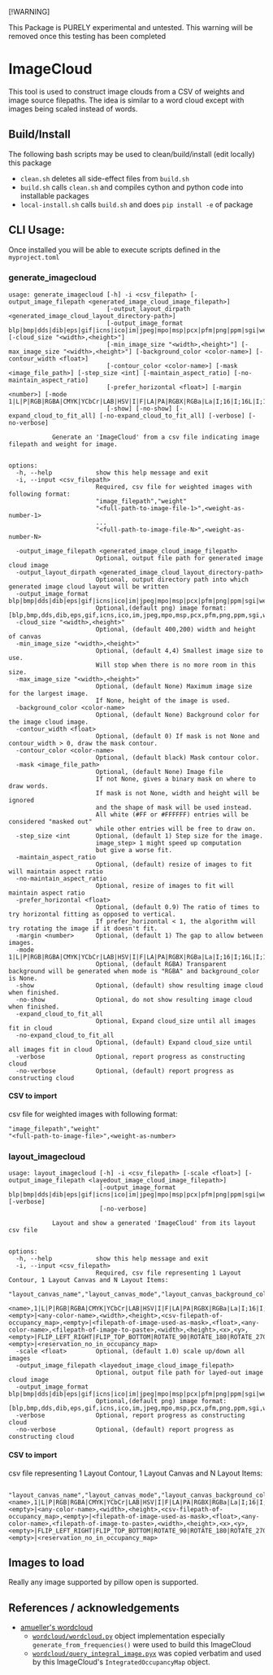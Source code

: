 [!WARNING]

This Package is PURELY experimental and untested. This warning will be removed once this testing has been completed

# ImageCloud

This tool is used to construct image clouds from a CSV of weights and image source filepaths.
The idea is similar to a word cloud except with images being scaled instead of words.

## Build/Install

The following bash scripts may be used to clean/build/install (edit locally) this package
- `clean.sh`  deletes all side-effect files from `build.sh`
- `build.sh`  calls `clean.sh` and compiles cython and python code into installable packages
- `local-install.sh`  calls `build.sh` and does `pip install -e` of package 



## CLI Usage: 
Once installed you will be able to execute scripts defined in the `myproject.toml`

### generate_imagecloud
```
usage: generate_imagecloud [-h] -i <csv_filepath> [-output_image_filepath <generated_image_cloud_image_filepath>]
                           [-output_layout_dirpath <generated_image_cloud_layout_directory-path>]
                           [-output_image_format blp|bmp|dds|dib|eps|gif|icns|ico|im|jpeg|mpo|msp|pcx|pfm|png|ppm|sgi|webp|xbm] [-cloud_size "<width>,<height>"]
                           [-min_image_size "<width>,<height>"] [-max_image_size "<width>,<height>"] [-background_color <color-name>] [-contour_width <float>]
                           [-contour_color <color-name>] [-mask <image_file_path>] [-step_size <int] [-maintain_aspect_ratio] [-no-maintain_aspect_ratio]
                           [-prefer_horizontal <float>] [-margin <number>] [-mode 1|L|P|RGB|RGBA|CMYK|YCbCr|LAB|HSV|I|F|LA|PA|RGBX|RGBa|La|I;16|I;16L|I;16B|I;16N]
                           [-show] [-no-show] [-expand_cloud_to_fit_all] [-no-expand_cloud_to_fit_all] [-verbose] [-no-verbose]

            Generate an 'ImageCloud' from a csv file indicating image filepath and weight for image.
            

options:
  -h, --help            show this help message and exit
  -i, --input <csv_filepath>
                        Required, csv file for weighted images with following format:
                        "image_filepath","weight"
                        "<full-path-to-image-file-1>",<weight-as-number-1>
                        ...
                        "<full-path-to-image-file-N>",<weight-as-number-N>
                        
  -output_image_filepath <generated_image_cloud_image_filepath>
                        Optional, output file path for generated image cloud image
  -output_layout_dirpath <generated_image_cloud_layout_directory-path>
                        Optional, output directory path into which generated image cloud layout will be written
  -output_image_format blp|bmp|dds|dib|eps|gif|icns|ico|im|jpeg|mpo|msp|pcx|pfm|png|ppm|sgi|webp|xbm
                        Optional,(default png) image format: [blp,bmp,dds,dib,eps,gif,icns,ico,im,jpeg,mpo,msp,pcx,pfm,png,ppm,sgi,webp,xbm]
  -cloud_size "<width>,<height>"
                        Optional, (default 400,200) width and height of canvas
  -min_image_size "<width>,<height>"
                        Optional, (default 4,4) Smallest image size to use.
                        Will stop when there is no more room in this size.
  -max_image_size "<width>,<height>"
                        Optional, (default None) Maximum image size for the largest image.
                        If None, height of the image is used.
  -background_color <color-name>
                        Optional, (default None) Background color for the image cloud image.
  -contour_width <float>
                        Optional, (default 0) If mask is not None and contour_width > 0, draw the mask contour.
  -contour_color <color-name>
                        Optional, (default black) Mask contour color.
  -mask <image_file_path>
                        Optional, (default None) Image file
                        If not None, gives a binary mask on where to draw words.
                        If mask is not None, width and height will be ignored
                        and the shape of mask will be used instead. 
                        All white (#FF or #FFFFFF) entries will be considered "masked out"
                        while other entries will be free to draw on.
  -step_size <int       Optional, (default 1) Step size for the image. 
                        image_step> 1 might speed up computation
                        but give a worse fit.
  -maintain_aspect_ratio
                        Optional, (default) resize of images to fit will maintain aspect ratio
  -no-maintain_aspect_ratio
                        Optional, resize of images to fit will maintain aspect ratio
  -prefer_horizontal <float>
                        Optional, (default 0.9) The ratio of times to try horizontal fitting as opposed to vertical.
                        If prefer_horizontal < 1, the algorithm will try rotating the image if it doesn't fit. 
  -margin <number>      Optional, (default 1) The gap to allow between images.
  -mode 1|L|P|RGB|RGBA|CMYK|YCbCr|LAB|HSV|I|F|LA|PA|RGBX|RGBa|La|I;16|I;16L|I;16B|I;16N
                        Optional, (default RGBA) Transparent background will be generated when mode is "RGBA" and background_color is None.
  -show                 Optional, (default) show resulting image cloud when finished.
  -no-show              Optional, do not show resulting image cloud when finished.
  -expand_cloud_to_fit_all
                        Optional, Expand cloud_size until all images fit in cloud
  -no-expand_cloud_to_fit_all
                        Optional, (default) Expand cloud_size until all images fit in cloud
  -verbose              Optional, report progress as constructing cloud
  -no-verbose           Optional, (default) report progress as constructing cloud
```
#### CSV to import
csv file for weighted images with following format:
```csv
"image_filepath","weight"
"<full-path-to-image-file>",<weight-as-number>
```
### layout_imagecloud
```
usage: layout_imagecloud [-h] -i <csv_filepath> [-scale <float>] [-output_image_filepath <layedout_image_cloud_image_filepath>]
                         [-output_image_format blp|bmp|dds|dib|eps|gif|icns|ico|im|jpeg|mpo|msp|pcx|pfm|png|ppm|sgi|webp|xbm] [-verbose]
                         [-no-verbose]

            Layout and show a generated 'ImageCloud' from its layout csv file
            

options:
  -h, --help            show this help message and exit
  -i, --input <csv_filepath>
                        Required, csv file representing 1 Layout Contour, 1 Layout Canvas and N Layout Items:
                        "layout_canvas_name","layout_canvas_mode","layout_canvas_background_color","layout_canvas_size_width","layout_canvas_size_height","layout_canvas_occupancy_map_csv_filepath","layout_contour_mask_image_filepath","layout_contour_width","layout_contour_color","layout_item_image_filepath","layout_item_size_width","layout_item_size_height","layout_item_position_x","layout_item_position_y","layout_item_orientation","layout_item_reservation_no"
                        <name>,1|L|P|RGB|RGBA|CMYK|YCbCr|LAB|HSV|I|F|LA|PA|RGBX|RGBa|La|I;16|I;16L|I;16B|I;16N,<empty>|<any-color-name>,<width>,<height>,<csv-filepath-of-occupancy_map>,<empty>|<filepath-of-image-used-as-mask>,<float>,<any-color-name>,<filepath-of-image-to-paste>,<width>,<height>,<x>,<y>,<empty>|FLIP_LEFT_RIGHT|FLIP_TOP_BOTTOM|ROTATE_90|ROTATE_180|ROTATE_270|TRANSPOSE|TRANSVERSE,<empty>|<reservation_no_in_occupancy_map>
  -scale <float>        Optional, (default 1.0) scale up/down all images
  -output_image_filepath <layedout_image_cloud_image_filepath>
                        Optional, output file path for layed-out image cloud image
  -output_image_format blp|bmp|dds|dib|eps|gif|icns|ico|im|jpeg|mpo|msp|pcx|pfm|png|ppm|sgi|webp|xbm
                        Optional,(default png) image format: [blp,bmp,dds,dib,eps,gif,icns,ico,im,jpeg,mpo,msp,pcx,pfm,png,ppm,sgi,webp,xbm]
  -verbose              Optional, report progress as constructing cloud
  -no-verbose           Optional, (default) report progress as constructing cloud
  ```
#### CSV to import
csv file representing 1 Layout Contour, 1 Layout Canvas and N Layout Items:
```csv

"layout_canvas_name","layout_canvas_mode","layout_canvas_background_color","layout_canvas_size_width","layout_canvas_size_height","layout_canvas_occupancy_map_csv_filepath","layout_contour_mask_image_filepath","layout_contour_width","layout_contour_color","layout_item_image_filepath","layout_item_size_width","layout_item_size_height","layout_item_position_x","layout_item_position_y","layout_item_orientation","layout_item_reservation_no"
<name>,1|L|P|RGB|RGBA|CMYK|YCbCr|LAB|HSV|I|F|LA|PA|RGBX|RGBa|La|I;16|I;16L|I;16B|I;16N,<empty>|<any-color-name>,<width>,<height>,<csv-filepath-of-occupancy_map>,<empty>|<filepath-of-image-used-as-mask>,<float>,<any-color-name>,<filepath-of-image-to-paste>,<width>,<height>,<x>,<y>,<empty>|FLIP_LEFT_RIGHT|FLIP_TOP_BOTTOM|ROTATE_90|ROTATE_180|ROTATE_270|TRANSPOSE|TRANSVERSE,<empty>|<reservation_no_in_occupancy_map>
```

## Images to load
Really any image supported by pillow open is supported.


## References / acknowledgements
- [amueller's wordcloud](https://github.com/amueller/word_cloud)
    - [`wordcloud/wordcloud.py`](https://github.com/amueller/word_cloud/blob/main/wordcloud/wordcloud.py) object implementation especially `generate_from_frequencies()` were used to build this ImageCloud
    - [`wordcloud/query_integral_image.pyx`](https://github.com/amueller/word_cloud/blob/main/wordcloud/query_integral_image.pyx) was copied verbatim and used by this ImageCloud's `IntegratedOccupancyMap` object.